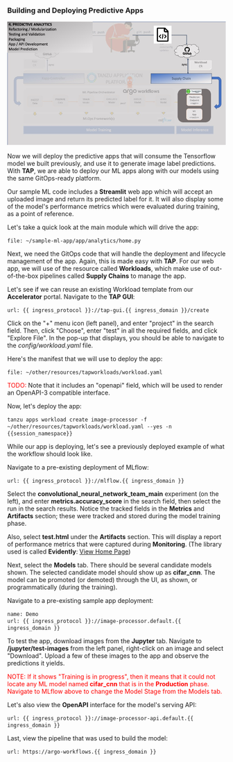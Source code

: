 ### Building and Deploying Predictive Apps

![MLOps - Experimentation](images/mlops-inference-argo.jpg)

Now we will deploy the predictive apps that will consume the Tensorflow model we built previously, 
and use it to generate image label predictions. With **TAP**, we are able to deploy our ML apps 
along with our models using the same GitOps-ready platform.

Our sample ML code includes a **Streamlit** web app which will accept an uploaded image and return its predicted label for it.
It will also display some of the model's performance metrics which were evaluated during training, as a point of reference.

Let's take a quick look at the main module which will drive the app:
```editor:open-file
file: ~/sample-ml-app/app/analytics/home.py
```

Next, we need the GitOps code that will handle the deployment and lifecycle management of the app. 
Again, this is made easy with **TAP**.
For our web app, we will use of the resource called **Workloads**,
which make use of out-of-the-box pipelines called **Supply Chains** to manage the app.

Let's see if we can reuse an existing Workload template from our **Accelerator** portal. 
Navigate to the **TAP GUI**:
```dashboard:open-url
url: {{ ingress_protocol }}://tap-gui.{{ ingress_domain }}/create
```

Click on the "+" menu icon (left panel), and enter "project" in the search field. 
Then, click "Choose", enter "test" in all the required fields, and click "Explore File".
In the pop-up that displays, you should be able to navigate to the _config/workload.yaml_ file.

Here's the manifest that we will use to deploy the app:
```editor:open-file
file: ~/other/resources/tapworkloads/workload.yaml
```

<font color="red">TODO:</font> Note that it includes an "openapi" field, which will be used to render an OpenAPI-3 compatible interface.

Now, let's deploy the app:
```execute
tanzu apps workload create image-processor -f ~/other/resources/tapworkloads/workload.yaml --yes -n {{session_namespace}}
```

While our app is deploying, let's see a previously deployed example of what the workflow should look like.

Navigate to a pre-existing deployment of MLflow:
```dashboard:open-url
url: {{ ingress_protocol }}://mlflow.{{ ingress_domain }}
```

Select the **convolutional_neural_network_team_main** experiment (on the left), 
and enter **metrics.accuracy_score** in the search field, then select the run in the search results.
Notice the tracked fields in the **Metrics** and **Artifacts** section; these were tracked and stored during the model training phase.

Also, select **test.html** under the **Artifacts** section. This will display a report of performance metrics 
that were captured during **Monitoring**. (The library used is called **Evidently**: <a href="https://docs.evidentlyai.com/" target="_blank">View Home Page</a>)

Next, select the **Models** tab. There should be several candidate models shown. 
The selected candidate model should show up as **cifar_cnn**. The model can be promoted (or demoted) through the UI, as shown,
or programmatically (during the training).

Navigate to a pre-existing sample app deployment:
```dashboard:create-dashboard
name: Demo
url: {{ ingress_protocol }}://image-processor.default.{{ ingress_domain }}
```

To test the app, download images from the **Jupyter** tab. Navigate to **/jupyter/test-images** from the left panel,
right-click on an image and select "Download".
Upload a few of these images to the app and observe the predictions it yields.


<font color="red">NOTE: If it shows "Training is in progress",
then it means that it could not locate any ML model named **cifar_cnn** that is in the **Production** phase.
Navigate to MLflow above to change the Model Stage from the Models tab.</font>

Let's also view the **OpenAPI** interface for the model's serving API:
```dashboard:open-url
url: {{ ingress_protocol }}://image-processor-api.default.{{ ingress_domain }}
```

Last, view the pipeline that was used to build the model:
```dashboard:open-url
url: https://argo-workflows.{{ ingress_domain }}
```









